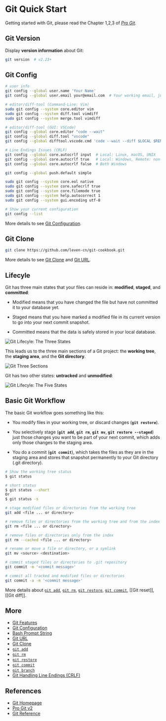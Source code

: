 # Git Quick Start

Getting started with Git, please read the Chapter 1,2,3 of [*Pro Git*](https://www.git-scm.com/book/en/).

## Git Version

Display **version information** about Git:

```bash
git version  # v2.23+
```

## Git Config

```bash
# user info
git config --global user.name 'Your Name'
git config --global user.email your@email.com  # Your working email, just as GitHub registered email

# editor/diff-tool (Command-Line: Vim)
sudo git config --system core.editor vim
sudo git config --system diff.tool vimdiff
sudo git config --system merge.tool vimdiff

# editor/diff-tool (GUI: VSCode)
git config --global core.editor "code --wait"
git config --global diff.tool "vscode"
git config --global difftool.vscode.cmd 'code --wait --diff $LOCAL $REMOTE'

# Line Endings Issues (CRLF)
git config --global core.autocrlf input  # Local: Linux, macOS, UNIX
git config --global core.autocrlf true   # Local: Windows, Remote: non-Windows
git config --global core.autocrlf false  # Both Windows

git config --global push.default simple

sudo git config --system core.eol native
sudo git config --system core.safecrlf true
sudo git config --system core.filemode true
sudo git config --system help.autocorrect 1
sudo git config --system gui.encoding utf-8

# Show your current configuration
git config --list
```

More details to see [Git Configuration](https://leven-cn.github.io/git-cookbook/recipes/git_config).

## Git Clone

```bash
git clone https://github.com/leven-cn/git-cookbook.git
```

More details to see [Git Clone](https://leven-cn.github.io/git-cookbook/recipes/git_clone) and [Git URL](https://leven-cn.github.io/git-cookbook/recipes/git_url).

## Lifecyle

Git has three main states that your files can reside in: **modified**, **staged**, and **committed**:

- Modified means that you have changed the file but have not committed it to your database yet.

- Staged means that you have marked a modified file in its current version
to go into your next commit snapshot.

- Committed means that the data is safely stored in your local database.

![Git Lifecyle: The Three States](https://leven-cn.github.io/git-cookbook/img/git-lifecycle-noalpha.png)

This leads us to the three main sections of a Git project: the **working tree**,
the **staging area**, and the **Git directory**.

![Git Three Sections](https://leven-cn.github.io/git-cookbook/img/git-three-sections-noalpha.png)

Git has two other states: **untracked** and **unmodified**:

![Git Lifecyle: The Five States](https://leven-cn.github.io/git-cookbook/img/git-lifecycle-all.jpg)

## Basic Git Workflow

The basic Git workflow goes something like this:

- You modify files in your working tree, or discard changes (**`git restore`**).

- You selectively stage (**`git add`**, **`git rm`**, **`git mv`**, **`git restore --staged`**)
just those changes you want to be part of your next commit,
which adds only those changes to the staging area.

- You do a commit (**`git commit`**), which takes the files as they are in the staging area
and stores that snapshot permanently to your Git directory (.git directory).

```bash
# Show the working tree status
$ git status

# short status
$ git status --short
Or
$ git status -s
```

```bash
# stage modified files or directories from the working tree
git add <file ... or directory>

# remove files or directories from the working tree and from the index
git rm <file ... or directory>

# remove files or directories only from the index
git rm --cached <file ... or directory>

# rename or move a file or directory, or a symlink
git mv <source> <destination>

# commit staged files or directories to .git repository
git commit -m '<commit message>'

# commit all tracked and modified files or directories
git commit -a -m '<commit message>'
```

More details about [`git add`](https://leven-cn.github.io/git-cookbook/recipes/git_add),
[`git rm`](https://leven-cn.github.io/git-cookbook/recipes/git_rm),
[`git restore`](https://leven-cn.github.io/git-cookbook/recipes/git_restore),
[`git commit`](https://leven-cn.github.io/git-cookbook/recipes/git_commit),
[[Git reset]], [[Git diff]].

## More

- [Git Features](https://leven-cn.github.io/git-cookbook/recipes/features)
- [Git Configuration](https://leven-cn.github.io/git-cookbook/recipes/git_config)
- [Bash Prompt String](https://leven-cn.github.io/git-cookbook/recipes/bash_prompt)
- [Git URL](https://leven-cn.github.io/git-cookbook/recipes/git_url)
- [Git Clone](https://leven-cn.github.io/git-cookbook/recipes/git_clone)
- [`git add`](https://leven-cn.github.io/git-cookbook/recipes/git_add)
- [`git rm`](https://leven-cn.github.io/git-cookbook/recipes/git_rm)
- [`git restore`](https://leven-cn.github.io/git-cookbook/recipes/git_restore)
- [`git commit`](https://leven-cn.github.io/git-cookbook/recipes/git_commit)
- [`git branch`](https://leven-cn.github.io/git-cookbook/recipes/git_branch)
- [Git Handling Line Endings (CRLF)](https://leven-cn.github.io/git-cookbook/recipes/git_line_endings)

## References

- [Git Homepage](https://git-scm.com "Git Homepage")
- [Pro Git v2](https://git-scm.com/book/en/v2)
- [Git Reference](https://git-scm.com/docs)
